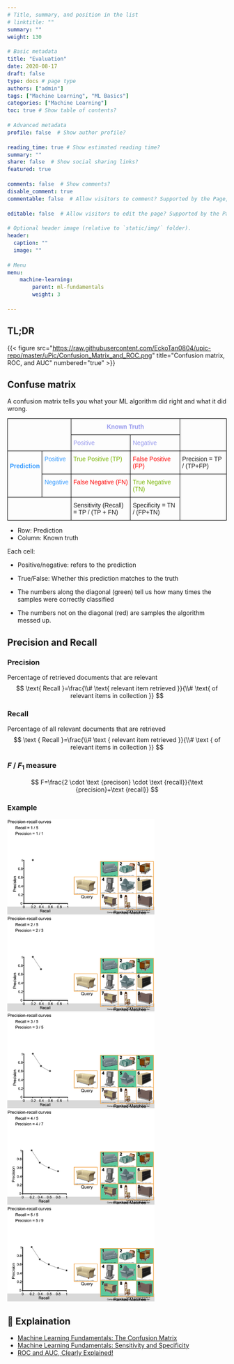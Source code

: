 ```yaml
---
# Title, summary, and position in the list
# linktitle: ""
summary: ""
weight: 130

# Basic metadata
title: "Evaluation"
date: 2020-08-17
draft: false
type: docs # page type
authors: ["admin"]
tags: ["Machine Learning", "ML Basics"]
categories: ["Machine Learning"]
toc: true # Show table of contents?

# Advanced metadata
profile: false  # Show author profile?

reading_time: true # Show estimated reading time?
summary: ""
share: false  # Show social sharing links?
featured: true

comments: false  # Show comments?
disable_comment: true
commentable: false  # Allow visitors to comment? Supported by the Page, Post, and Docs content types.

editable: false  # Allow visitors to edit the page? Supported by the Page, Post, and Docs content types.

# Optional header image (relative to `static/img/` folder).
header:
  caption: ""
  image: ""

# Menu
menu: 
    machine-learning:
        parent: ml-fundamentals
        weight: 3

---
```


## TL;DR

{{< figure src="https://raw.githubusercontent.com/EckoTan0804/upic-repo/master/uPic/Confusion_Matrix_and_ROC.png" title="Confusion matrix, ROC, and AUC" numbered="true" >}}




## Confuse matrix

A confusion matrix tells you what your ML algorithm did right and what it did wrong.

<style type="text/css">
.tg  {border-collapse:collapse;border-spacing:0;}
.tg td{font-family:Arial, sans-serif;font-size:14px;padding:10px 5px;border-style:solid;border-width:1px;overflow:hidden;word-break:normal;border-color:black;}
.tg th{font-family:Arial, sans-serif;font-size:14px;font-weight:normal;padding:10px 5px;border-style:solid;border-width:1px;overflow:hidden;word-break:normal;border-color:black;}
.tg .tg-cly1{text-align:left;vertical-align:middle}
.tg .tg-tab6{color:#77b300;text-align:left;vertical-align:top}
.tg .tg-viqs{color:#fe0000;text-align:left;vertical-align:top}
.tg .tg-0lax{text-align:left;vertical-align:top}
.tg .tg-hjor{font-weight:bold;color:#9698ed;text-align:center;vertical-align:middle}
.tg .tg-dsu0{color:#9698ed;text-align:left;vertical-align:top}
.tg .tg-0sd6{font-weight:bold;color:#3399ff;text-align:center;vertical-align:top}
.tg .tg-12v1{color:#3399ff;text-align:left;vertical-align:top}
</style>
<table class="tg">
  <tr>
    <th class="tg-0lax" colspan="2" rowspan="2"></th>
    <th class="tg-hjor" colspan="2">Known Truth</th>
    <th class="tg-cly1" rowspan="2"></th>
  </tr>
  <tr>
    <td class="tg-dsu0">Positive</td>
    <td class="tg-dsu0">Negative</td>
  </tr>
  <tr>
    <td class="tg-0sd6" rowspan="2"><br>Prediction</td>
    <td class="tg-12v1">Positive</td>
    <td class="tg-tab6">True Positive (TP)</td>
    <td class="tg-viqs">False Positive (FP)</td>
    <td class="tg-0lax">Precision = TP / (TP+FP)</td>
  </tr>
  <tr>
    <td class="tg-12v1">Negative</td>
    <td class="tg-viqs">False Negative (FN)</td>
    <td class="tg-tab6">True Negative (TN)</td>
    <td class="tg-0lax" rowspan="2"></td>
  </tr>
  <tr>
    <td class="tg-0lax" colspan="2"></td>
    <td class="tg-0lax">Sensitivity (Recall) = TP / (TP + FN)</td>
    <td class="tg-0lax">Specificity = TN / (FP+TN)</td>
  </tr>
</table>


- Row: Prediction
- Column: Known truth 

Each cell:

- Positive/negative: refers to the prediction

- True/False: Whether this prediction matches to the truth

- The numbers along the diagonal (green) tell us how many times the samples were correctly classified
- The numbers not on the diagonal (red) are samples the algorithm messed up.



## Precision and Recall

### **Precision** 

Percentage of retrieved documents that are relevant 
$$
\text{ Recall }=\frac{\\# \text{ relevant item retrieved }}{\\# \text{ of relevant items in collection }}
$$


### **Recall**

Percentage of all relevant documents that are retrieved 
$$
\text { Recall }=\frac{\\# \text { relevant item retrieved }}{\\# \text { of relevant items in collection }}
$$

### **$F$ / $F_1$ measure**

$$
F=\frac{2 \cdot \text {precison} \cdot \text {recall}}{\text {precision}+\text {recall}}
$$

### Example

<img src="https://raw.githubusercontent.com/EckoTan0804/upic-repo/master/uPic/截屏2020-09-15%2011.51.38.png" alt="截屏2020-09-15 11.51.38" style="zoom: 33%;" />

<img src="https://raw.githubusercontent.com/EckoTan0804/upic-repo/master/uPic/截屏2020-09-15%2011.51.43.png" alt="截屏2020-09-15 11.51.43" style="zoom:33%;" />

<img src="https://raw.githubusercontent.com/EckoTan0804/upic-repo/master/uPic/截屏2020-09-15%2011.51.46.png" alt="截屏2020-09-15 11.51.46" style="zoom:33%;" />

<img src="https://raw.githubusercontent.com/EckoTan0804/upic-repo/master/uPic/截屏2020-09-15%2011.51.49.png" alt="截屏2020-09-15 11.51.49" style="zoom:33%;" />

<img src="https://raw.githubusercontent.com/EckoTan0804/upic-repo/master/uPic/截屏2020-09-15%2011.51.52.png" alt="截屏2020-09-15 11.51.52" style="zoom:33%;" />



## 🎥 Explaination

- [Machine Learning Fundamentals: The Confusion Matrix](http://https://www.youtube.com/watch?v=Kdsp6soqA7o&list=PLblh5JKOoLUICTaGLRoHQDuF_7q2GfuJF&index=3)
- [Machine Learning Fundamentals: Sensitivity and Specificity](http://https://www.youtube.com/watch?v=vP06aMoz4v8&list=PLblh5JKOoLUICTaGLRoHQDuF_7q2GfuJF&index=4)
- [ROC and AUC, Clearly Explained!](http://https://www.youtube.com/watch?v=4jRBRDbJemM&list=PLblh5JKOoLUICTaGLRoHQDuF_7q2GfuJF&index=6)

